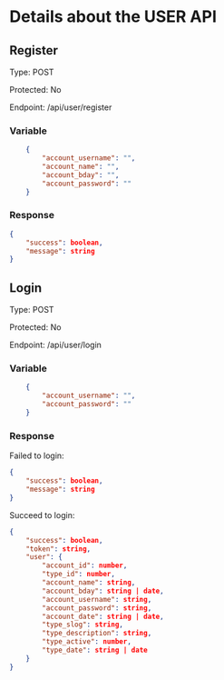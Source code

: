 # Details about the USER API

## Register
Type: POST

Protected: No

Endpoint: /api/user/register
### Variable
```json
    {
        "account_username": "",
        "account_name": "",
        "account_bday": "",
        "account_password": ""
    }
```
### Response
```json
{
    "success": boolean,
    "message": string
}
```

## Login
Type: POST

Protected: No

Endpoint: /api/user/login
### Variable
```json
    {
        "account_username": "",
        "account_password": ""
    }
```
### Response

Failed to login:

```json
{
    "success": boolean,
    "message": string
}
```

Succeed to login:

```json
{
    "success": boolean,
    "token": string,
    "user": {
        "account_id": number,
        "type_id": number,
        "account_name": string,
        "account_bday": string | date,
        "account_username": string,
        "account_password": string,
        "account_date": string | date,
        "type_slog": string,
        "type_description": string,
        "type_active": number,
        "type_date": string | date 
    }
}
```
